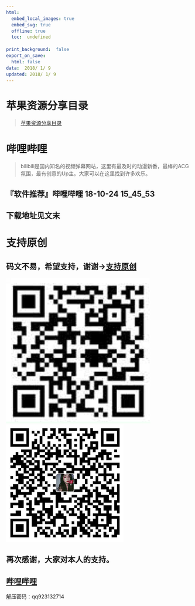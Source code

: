 ```yaml
---
html:
  embed_local_images: true
  embed_svg: true
  offline: true
  toc:  undefined

print_background:  false
export_on_save:
  html: false
data:  2018/ 1/ 9
updated: 2018/ 1/ 9
---
```


# 苹果资源分享目录

> [苹果资源分享目录](https://blog.csdn.net/qq923132714/article/details/86224037 "苹果资源分享目录")


# 哔哩哔哩
> bilibili是国内知名的视频弹幕网站，这里有最及时的动漫新番，最棒的ACG氛围，最有创意的Up主。大家可以在这里找到许多欢乐。

## 『软件推荐』哔哩哔哩 18-10-24 15_45_53



## 下载地址见文末

# 支持原创
## 码文不易，希望支持，谢谢->**[支持原创](http://blog.csdn.net/qq923132714/article/details/79399145)**
![微信支付](https://raw.githubusercontent.com/923132714/my_picture/master/blog/support/weixin.png)![微信支付](https://raw.githubusercontent.com/923132714/my_picture/master/blog/support/支付宝.png)
## 再次感谢，大家对本人的支持。



## [哔哩哔哩](http://u16848854.ctfile.net/fs/16848854-330125596 "哔哩哔哩")

解压密码：qq923132714
